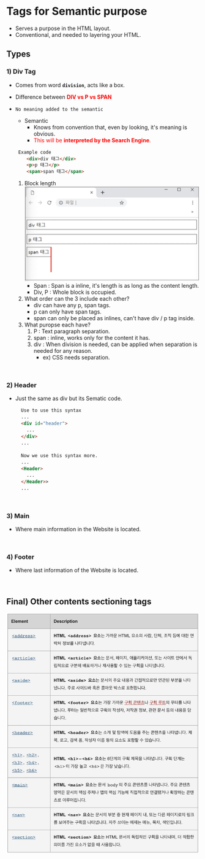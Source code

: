 # Tags for Semantic purpose

- Serves a purpose in the HTML layout.
- Conventional, and needed to layering your HTML.

## Types

### 1) Div Tag

- Comes from word **`division`**, acts like a box.
- Difference between **<span style="color:red"> DIV vs P vs SPAN </span>**
- `No meaning added to the semantic`
  - Semantic
    - Knows from convention that, even by looking, it's meaning is obvious.
    - <span style="color:red">This will be **interpreted by the Search Engine**.</span>
  
  ```HTML
   Example code
      <div>div 태그</div>
      <p>p 태그</p>
      <span>span 태그</span>
  
  ```

   1) Block length
      ![Image1](images/2021-07-28-22-55-57.png)
      - Span : Span is a inline, it's length is as long as the content length.
      - Div, P : Whole block is occupied.
   2) What order can the 3 include each other?
      - div can have any p, span tags.
      - p can only have span tags.
      - span can only be placed as inlines, can't have div / p tag inside.
   3) What puropse each have?
      1) P : Text paragraph separation.
      2) span : inline, works only for the content it has.
      3) div : When division is needed, can be applied when separation is needed for any reason.
         - ex) CSS needs separation.

<br>

### 2) Header

- Just the same as div but its Sematic code.

  ```HTML
    Use to use this syntax
    ...
    <div id="header">
      ...
    </div>
    ...

    Now we use this syntax more.
    ...
    <Header>
      ...
    </Header>>
    ...
  ```

<br>

### 3) Main

- Where main information in the Website is located.

<br>

### 4) Footer

- Where last information of the Website is located.

<br>

## Final) Other contents sectioning tags

![](images/2021-07-28-23-25-13.png)